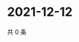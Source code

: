 # 2021-12-12

共 0 条

<!-- BEGIN WEIBO -->
<!-- 最后更新时间 Sun Dec 12 2021 03:00:39 GMT+0800 (China Standard Time) -->

<!-- END WEIBO -->
